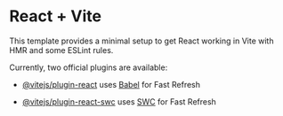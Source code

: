# React + Vite

This template provides a minimal setup to get React working in Vite with HMR and some ESLint rules.

Currently, two official plugins are available:

- [@vitejs/plugin-react](https://github.com/vitejs/vite-plugin-react/blob/main/packages/plugin-react/README.md) uses [Babel](https://babeljs.io/) for Fast Refresh
- [@vitejs/plugin-react-swc](https://github.com/vitejs/vite-plugin-react-swc) uses [SWC](https://swc.rs/) for Fast Refresh


  <!-- //  "react-redux": "^8.1.3",
  //   "react-router": "^6.20.1",
  //   "react-router-dom": "^6.20.1",
  //   "react-scripts": "5.0.1",
  //   "redux": "^4.2.1" -->



 <!--  challenge: -->

  <!-- keep editableTextTextarea component reuseable , and also get sub task edit info like task id  -->